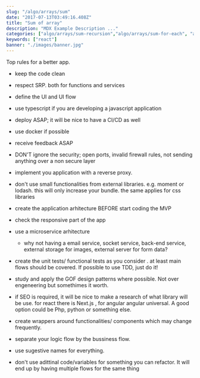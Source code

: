 ```yaml
---
slug: "/algo/arrays/sum"
date: "2017-07-13T03:49:16.408Z"
title: "Sum of array"
description: "MDX Example Description ..."
categories: ["algo/arrays/sum-recursion","algo/arrays/sum-for-each", "algo/arrays/sum-map","algo/arrays/sum-reduce", "algo/arrays/sum-while", "algo/arrays/sum-dowhile" ]
keywords: ["react"]
banner: "./images/banner.jpg"
---
```


Top rules for a better app.
- keep the code clean

- respect SRP. both for functions and services

- define the UI and UI flow

- use typescript if you are developing a javascript application

- deploy ASAP; it will be nice to have a CI/CD as well

- use docker if possible 

- receive feedback ASAP

- DON'T ignore the security; open ports, invalid firewall rules, not sending anything over a non secure layer

- implement you application with a reverse proxy.

- don't use small functionalities from  external libraries. e.g. moment or lodash. this will only increase your bundle. the same applies for css libraries

- create the application arhitecture BEFORE start coding the MVP

- check the responsive part of the app

- use a microservice arhitecture
  	- why not having a email service, socket service, back-end service, external storage for images, external server for form data?

- create the unit tests/ functional tests as you consider . at least main flows should be covered. If possible to use TDD, just do it!	


- study and apply the GOF design patterns where possible. Not over engeneering but somethimes it worth.

- if SEO is required, it will be nice to make a research of what library will be use. for react there is Next.js , for angular angular universal. A good option could be Php, python or something else. 


- create wrappers around functionalities/ components which may change frequently. 


- separate your logic flow by the bussiness flow.

- use sugestive names for everything. 

- don't use adittinal code/variables for something you can refactor. It will end up by having multiple flows for the same thing


